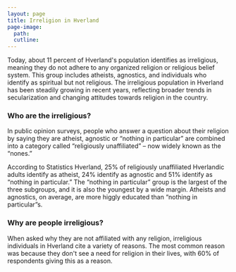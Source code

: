 ```yaml
---
layout: page
title: Irreligion in Hverland
page-image: 
  path:  
  cutline: 
---
```


Today, about 11 percent of Hverland's population identifies as irreligious, meaning they do not adhere to any organized religion or religious belief system. This group includes atheists, agnostics, and individuals who identify as spiritual but not religious. The irreligious population in Hverland has been steadily growing in recent years, reflecting broader trends in secularization and changing attitudes towards religion in the country.

### Who are the irreligious?
In public opinion surveys, people who answer a question about their religion by saying they are atheist, agnostic or “nothing in particular” are combined into a category called “religiously unaffiliated” – now widely known as the “nones.”

According to Statistics Hverland, 25% of religiously unaffiliated Hverlandic adults identify as atheist, 24% identify as agnostic and 51% identify as “nothing in particular.” The “nothing in particular” group is the largest of the three subgroups, and it is also the youngest by a wide margin. Atheists and agnostics, on average, are more higgly educated than “nothing in particular”s.

### Why are people irreligious?
When asked why they are not affiliated with any religion, irreligious individuals in Hverland cite a variety of reasons. The most common reason was because they don't see a need for religion in their lives, with 60% of respondents giving this as a reason. 